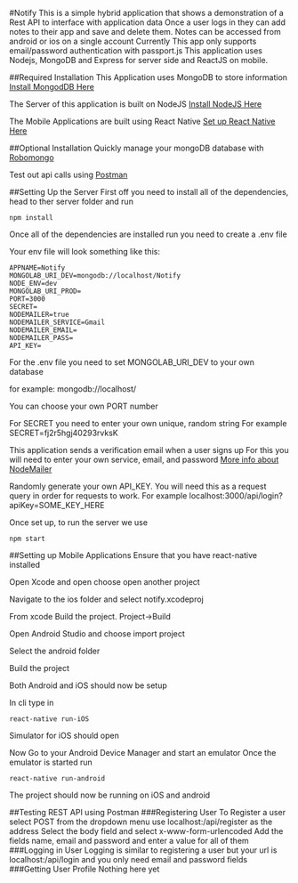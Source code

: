 #Notify
This is a simple hybrid application that shows a demonstration of a Rest API to interface with application data
Once a user logs in they can add notes to their app and save and delete them. Notes can be accessed from android or ios on a single account
Currently This app only supports email/password authentication with passport.js
This application uses Nodejs, MongoDB and Express for server side and ReactJS on mobile.

##Required Installation
This Application uses MongoDB to store information
[Install MongodDB Here](https://www.mongodb.com/download-center "MongoDB Download Page")

The Server of this application is built on NodeJS
[Install NodeJS Here](https://nodejs.org/en/download/ "NodeJS Download Page")

The Mobile Applications are built using React Native
[Set up React Native Here](https://facebook.github.io/react-native/docs/getting-started.html "Getting Started with React Native")

##Optional Installation
Quickly manage your mongoDB database with [Robomongo](https://robomongo.org/ "Robomongo")

Test out api calls using [Postman](https://www.getpostman.com/ "Postman")


##Setting Up the Server
First off you need to install all of the dependencies, head to ther server folder and run 
```
npm install
```
Once all of the dependencies are installed run you need to create a .env file

Your env file will look something like this:

```
APPNAME=Notify
MONGOLAB_URI_DEV=mongodb://localhost/Notify
NODE_ENV=dev 
MONGOLAB_URI_PROD=
PORT=3000
SECRET=
NODEMAILER=true
NODEMAILER_SERVICE=Gmail
NODEMAILER_EMAIL=
NODEMAILER_PASS=
API_KEY=
```

For the .env file you need to set MONGOLAB_URI_DEV to your own database

for example: mongodb://localhost/<Database Name>

You can choose your own PORT number

For SECRET you need to enter your own unique, random string
For example SECRET=fj2r5hgj40293rvksK

This application sends a verification email when a user signs up
For this you will need to enter your own service, email, and password
[More info about NodeMailer](https://community.nodemailer.com/ "NodeMailer Docs")

Randomly generate your own API_KEY. You will need this as a request query in order for requests to work.
For example localhost:3000/api/login?apiKey=SOME_KEY_HERE

Once set up, to run the server we use 
```
npm start
```

##Setting up Mobile Applications
Ensure that you have react-native installed

Open Xcode and open choose open another project

Navigate to the ios folder and select notify.xcodeproj

From xcode Build the project. Project->Build

Open Android Studio and choose import project

Select the android folder

Build the project

Both Android and iOS should now be setup

In cli type in 
```
react-native run-iOS
```
Simulator for iOS should open

Now Go to your Android Device Manager and start an emulator
Once the emulator is started run
```
react-native run-android
```

The project should now be running on iOS and android

##Testing REST API using Postman
###Registering User
To Register a user select POST from the dropdown menu
use localhost:<port>/api/register as the address
Select the body field and select x-www-form-urlencoded
Add the fields name, email and password and enter a value for all of them
###Logging in User
Logging is similar to registering a user but your url is localhost:<port>/api/login
and you only need email and password fields
###Getting User Profile
Nothing here yet



